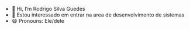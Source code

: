 - 👋 Hi, I’m Rodrigo Silva Guedes
- 👀 Estou interessado em entrar na area de desenvolvimento de sistemas
- 😄 Pronouns: Ele/dele


<!---
RodrigoGuedes04/RodrigoGuedes04 is a ✨ special ✨ repository because its `README.md` (this file) appears on your GitHub profile.
You can click the Preview link to take a look at your changes.
--->
